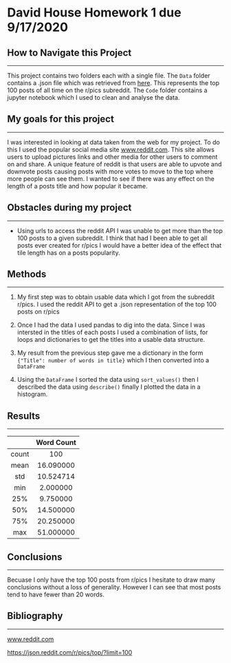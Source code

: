 # David House Homework 1 due 9/17/2020

## How to Navigate this Project

---

This project contains two folders each with a single file. The `Data` folder contains a .json file which was retrieved from [here](https://json.reddit.com/r/pics/top/?limit=100). This represents the top 100 posts of all time on the r/pics subreddit. The `Code` folder contains a jupyter notebook which I used to clean and analyse the data.

## My goals for this project

---

I was interested in looking at data taken from the web for my project. To do this I used the popular social media site www.reddit.com. This site allows users to upload pictures links and other media for other users to comment on and share. A unique feature of reddit is that users are able to upvote and downvote posts causing posts with more votes to move to the top where more people can see them. I wanted to see if there was any effect on the length of a posts title and how popular it became. 

## Obstacles during my project

---

* Using urls to access the reddit API I was unable to get more than the top 100 posts to a given subreddit. I think that had I been able to get all posts ever created for r/pics I would have a better idea of the effect that tile length has on a posts popularity. 


## Methods

---

1) My first step was to obtain usable data which I got from the subreddit r/pics. I used the reddit API to get a .json representation of the top 100 posts on r/pics

2) Once I had the data I used pandas to dig into the data. Since I was intersted in the titles of each posts I used a combination of lists, for loops and dictionaries to get the titles into a usable data structure.

3) My result from the previous step gave me a dictionary in the form `{"Title": number of words in title}` which I then converted into a `DataFrame`

4) Using the `DataFrame` I sorted the data using `sort_values()` then I described the data using `describe()` finally I plotted the data in a histogram.

## Results

---

|  | Word Count|
| :-------------: | :-----------: |
|count        |100|
|mean         | 16.090000|
|std           |10.524714|
|min            |2.000000|
|25%           | 9.750000|
|50%           |14.500000|
|75%           |20.250000|
|max           |51.000000|



## Conclusions

---

Becuase I only have the top 100 posts from r/pics I hesitate to draw many conclusions without a loss of generality. However I can see that most posts tend to have fewer than 20 words. 

## Bibliography

---

www.reddit.com

https://json.reddit.com/r/pics/top/?limit=100

